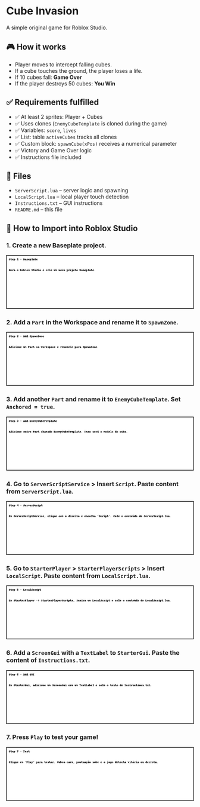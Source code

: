 # Cube Invasion

A simple original game for Roblox Studio.

## 🎮 How it works

- Player moves to intercept falling cubes.
- If a cube touches the ground, the player loses a life.
- If 10 cubes fall: **Game Over**
- If the player destroys 50 cubes: **You Win**

## ✅ Requirements fulfilled

- ✅ At least 2 sprites: Player + Cubes
- ✅ Uses clones (`EnemyCubeTemplate` is cloned during the game)
- ✅ Variables: `score`, `lives`
- ✅ List: table `activeCubes` tracks all clones
- ✅ Custom block: `spawnCube(xPos)` receives a numerical parameter
- ✅ Victory and Game Over logic
- ✅ Instructions file included

## 📂 Files

- `ServerScript.lua` – server logic and spawning
- `LocalScript.lua` – local player touch detection
- `Instructions.txt` – GUI instructions
- `README.md` – this file

## 🚀 How to Import into Roblox Studio

### 1. Create a new Baseplate project.
![Step 1](images/roblox_step_1.png)

### 2. Add a `Part` in the Workspace and rename it to `SpawnZone`.
![Step 2](images/roblox_step_2.png)

### 3. Add another `Part` and rename it to `EnemyCubeTemplate`. Set `Anchored = true`.
![Step 3](images/roblox_step_3.png)

### 4. Go to `ServerScriptService` > Insert `Script`. Paste content from `ServerScript.lua`.
![Step 4](images/roblox_step_4.png)

### 5. Go to `StarterPlayer` > `StarterPlayerScripts` > Insert `LocalScript`. Paste content from `LocalScript.lua`.
![Step 5](images/roblox_step_5.png)

### 6. Add a `ScreenGui` with a `TextLabel` to `StarterGui`. Paste the content of `Instructions.txt`.
![Step 6](images/roblox_step_6.png)

### 7. Press `Play` to test your game!
![Step 7](images/roblox_step_7.png)